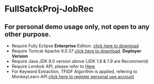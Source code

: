 # FullSatckProj-JobRec
<h2> For personal demo usage only, not open to any other purpose.</h2>

<ul>
<li> Require Fully Eclipse <strong>Enterprise</strong> Edition. <a href = "https://www.eclipse.org/downloads/download.php?file=/technology/epp/downloads/release/2020-06/R/eclipse-jee-2020-06-R-macosx-cocoa-x86_64.dmg">click here to download</a> </li>

<li> Require Tomcat Apache 9.0.37 <a href = "https://tomcat.apache.org/download-90.cgi">click here to download</a>. <span><b>Deployer Version</b></span> </li>

<li> Require Java JDK 8.0 version above (JDK 1.8 & 1.9 are Recommend) </li>

<li> Require Lombok API, please refer to <a href = "https://projectlombok.org/download">Here</a> </li>

<li> For Keyword Extraction, TFIDF Algorithm is applied, refering to MonkeyLearn API <a href ="https://monkeylearn.com">click here to register personal use account</a> </li>

</ul>

